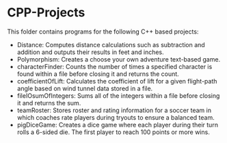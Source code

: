 # CPP-Projects
This folder contains programs for the following C++ based projects:

- Distance: Computes distance calculations such as subtraction and addition and outputs their results in feet and inches.
- Polymorphism: Creates a choose your own adventure text-based game.
- characterFinder: Counts the number of times a specified character is found within a file before closing it and returns the count.
- coefficientOfLift: Calculates the coefficient of lift for a given flight-path angle based on wind tunnel data stored in a file.
- fileIOsumOfIntegers: Sums all of the integers within a file before closing it and returns the sum.
- teamRoster: Stores roster and rating information for a soccer team in which coaches rate players during tryouts to ensure a balanced team.
- pigDiceGame: Creates a dice game where each player during their turn rolls a 6-sided die. The first player to reach 100 points or more wins.
